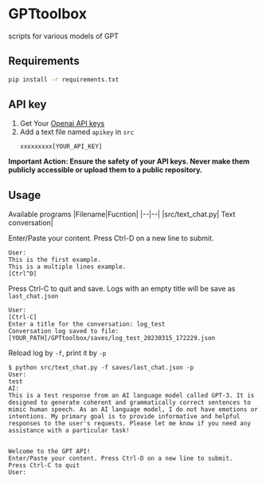 # GPTtoolbox
scripts for various models of GPT

## Requirements
```bash
pip install -r requirements.txt
```

## API key
1. Get Your [Openai API keys](https://platform.openai.com/account/api-keys)
2. Add a text file named `apikey` in `src`
    ```
    xxxxxxxxx[YOUR_API_KEY]
    ```

**Important Action: Ensure the safety of your API keys. Never make them publicly accessible or upload them to a public repository.**

## Usage
Available programs
|Filename|Fucntion|
|--|--|
|src/text_chat.py| Text conversation|


Enter/Paste your content. Press Ctrl-D on a new line to submit.
```
User:
This is the first example.
This is a multiple lines example.
[Ctrl^D]
```
Press Ctrl-C to quit and save.
Logs with an empty title will be save as `last_chat.json`
```
User:
[Ctrl-C]
Enter a title for the conversation: log_test
Conversation log saved to file: [YOUR_PATH]/GPTtoolbox/saves/log_test_20230315_172229.json
```
Reload log by `-f`, print it by `-p`
```
$ python src/text_chat.py -f saves/last_chat.json -p
User:
test
AI:
This is a test response from an AI language model called GPT-3. It is designed to generate coherent and grammatically correct sentences to mimic human speech. As an AI language model, I do not have emotions or intentions. My primary goal is to provide informative and helpful responses to the user's requests. Please let me know if you need any assistance with a particular task!


Welcome to the GPT API! 
Enter/Paste your content. Press Ctrl-D on a new line to submit.
Press Ctrl-C to quit
User:
```
